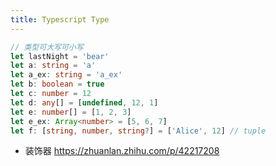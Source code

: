 ```yaml
---
title: Typescript Type
---
```



``` ts
// 类型可大写可小写
let lastNight = 'bear'
let a: string = 'a'
let a_ex: string = 'a_ex' 
let b: boolean = true
let c: number = 12
let d: any[] = [undefined, 12, 1]
let e: number[] = [1, 2, 3]
let e_ex: Array<number> = [5, 6, 7]
let f: [string, number, string?] = ['Alice', 12] // tuple
```

- 装饰器 <https://zhuanlan.zhihu.com/p/42217208>